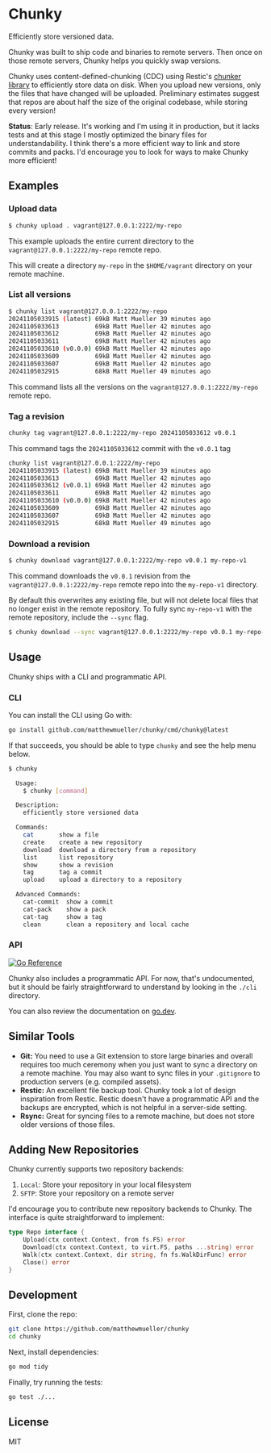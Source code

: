 # Chunky

Efficiently store versioned data.

Chunky was built to ship code and binaries to remote servers. Then once on those remote servers, Chunky helps you quickly swap versions.

Chunky uses content-defined-chunking (CDC) using Restic's [chunker library](https://github.com/restic/chunker) to efficiently store data on disk. When you upload new versions, only the files that have changed will be uploaded. Preliminary estimates suggest that repos are about half the size of the original codebase, while storing every version!

**Status**: Early release. It's working and I'm using it in production, but it lacks tests and at this stage I mostly optimized the binary files for understandability. I think there's a more efficient way to link and store commits and packs. I'd encourage you to look for ways to make Chunky more efficient!

## Examples

### Upload data

```sh
$ chunky upload . vagrant@127.0.0.1:2222/my-repo
```

This example uploads the entire current directory to the `vagrant@127.0.0.1:2222/my-repo` remote repo.

This will create a directory `my-repo` in the `$HOME/vagrant` directory on your remote machine.

### List all versions

```sh
$ chunky list vagrant@127.0.0.1:2222/my-repo
20241105033915 (latest) 69kB Matt Mueller 39 minutes ago
20241105033613          69kB Matt Mueller 42 minutes ago
20241105033612          69kB Matt Mueller 42 minutes ago
20241105033611          69kB Matt Mueller 42 minutes ago
20241105033610 (v0.0.0) 69kB Matt Mueller 42 minutes ago
20241105033609          69kB Matt Mueller 42 minutes ago
20241105033607          69kB Matt Mueller 42 minutes ago
20241105032915          68kB Matt Mueller 49 minutes ago
```

This command lists all the versions on the `vagrant@127.0.0.1:2222/my-repo` remote repo.

### Tag a revision

```sh
chunky tag vagrant@127.0.0.1:2222/my-repo 20241105033612 v0.0.1
```

This command tags the `20241105033612` commit with the `v0.0.1` tag

```sh
chunky list vagrant@127.0.0.1:2222/my-repo
20241105033915 (latest) 69kB Matt Mueller 39 minutes ago
20241105033613          69kB Matt Mueller 42 minutes ago
20241105033612 (v0.0.1) 69kB Matt Mueller 42 minutes ago
20241105033611          69kB Matt Mueller 42 minutes ago
20241105033610 (v0.0.0) 69kB Matt Mueller 42 minutes ago
20241105033609          69kB Matt Mueller 42 minutes ago
20241105033607          69kB Matt Mueller 42 minutes ago
20241105032915          68kB Matt Mueller 49 minutes ago
```

### Download a revision

```sh
$ chunky download vagrant@127.0.0.1:2222/my-repo v0.0.1 my-repo-v1
```

This command downloads the `v0.0.1` revision from the `vagrant@127.0.0.1:2222/my-repo` remote repo into the `my-repo-v1` directory.

By default this overwrites any existing file, but will not delete local files that no longer exist in the remote repository. To fully sync `my-repo-v1` with the remote repository, include the `--sync` flag.

```sh
$ chunky download --sync vagrant@127.0.0.1:2222/my-repo v0.0.1 my-repo-v1
```

## Usage

Chunky ships with a CLI and programmatic API.

### CLI

You can install the CLI using Go with:

```sh
go install github.com/matthewmueller/chunky/cmd/chunky@latest
```

If that succeeds, you should be able to type `chunky` and see the help menu below.

```sh
$ chunky

  Usage:
    $ chunky [command]

  Description:
    efficiently store versioned data

  Commands:
    cat       show a file
    create    create a new repository
    download  download a directory from a repository
    list      list repository
    show      show a revision
    tag       tag a commit
    upload    upload a directory to a repository

  Advanced Commands:
    cat-commit  show a commit
    cat-pack    show a pack
    cat-tag     show a tag
    clean       clean a repository and local cache

```

### API

[![Go Reference](https://pkg.go.dev/badge/github.com/matthewmueller/chunky.svg)](https://pkg.go.dev/github.com/matthewmueller/chunky)

Chunky also includes a programmatic API. For now, that's undocumented, but it should be fairly straightforward to understand by looking in the `./cli` directory.

You can also review the documentation on [go.dev](https://pkg.go.dev/github.com/matthewmueller/chunky).

## Similar Tools

- **Git:** You need to use a Git extension to store large binaries and overall requires too much ceremony when you just want to sync a directory on a remote machine. You may also want to sync files in your `.gitignore` to production servers (e.g. compiled assets).
- **Restic:** An excellent file backup tool. Chunky took a lot of design inspiration from Restic. Restic doesn't have a programmatic API and the backups are encrypted, which is not helpful in a server-side setting.
- **Rsync:** Great for syncing files to a remote machine, but does not store older versions of those files.

## Adding New Repositories

Chunky currently supports two repository backends:

1. `Local`: Store your repository in your local filesystem
2. `SFTP`: Store your repository on a remote server

I'd encourage you to contribute new repository backends to Chunky. The interface is quite straightforward to implement:

```go
type Repo interface {
	Upload(ctx context.Context, from fs.FS) error
	Download(ctx context.Context, to virt.FS, paths ...string) error
	Walk(ctx context.Context, dir string, fn fs.WalkDirFunc) error
	Close() error
}
```

## Development

First, clone the repo:

```sh
git clone https://github.com/matthewmueller/chunky
cd chunky
```

Next, install dependencies:

```sh
go mod tidy
```

Finally, try running the tests:

```sh
go test ./...
```

## License

MIT
